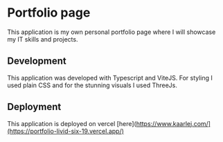 # Portfolio page

This application is my own personal portfolio page where I will showcase my IT skills and projects.

## Development

This application was developed with Typescript and ViteJS. For styling I used plain CSS and for the stunning visuals I used ThreeJs.

## Deployment

This application is deployed on vercel [here](https://www.kaarlej.com/](https://portfolio-livid-six-19.vercel.app/)

